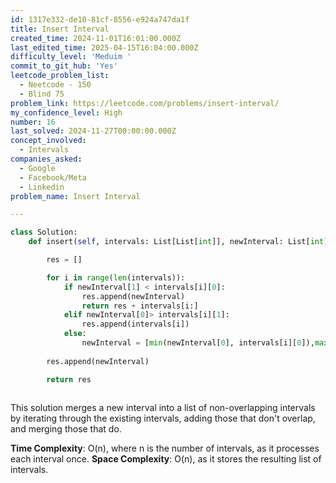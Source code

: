 ```yaml
---
id: 1317e332-de10-81cf-8556-e924a747da1f
title: Insert Interval
created_time: 2024-11-01T16:01:00.000Z
last_edited_time: 2025-04-15T16:04:00.000Z
difficulty_level: 'Meduim '
commit_to_git_hub: 'Yes'
leetcode_problem_list:
  - Neetcode - 150
  - Blind 75
problem_link: https://leetcode.com/problems/insert-interval/
my_confidence_level: High
number: 16
last_solved: 2024-11-27T00:00:00.000Z
concept_involved:
  - Intervals
companies_asked:
  - Google
  - Facebook/Meta
  - Linkedin
problem_name: Insert Interval

---
```


```python
class Solution: 
    def insert(self, intervals: List[List[int]], newInterval: List[int]) -> List[List[int]]: 

        res = [] 

        for i in range(len(intervals)): 
            if newInterval[1] < intervals[i][0]:
                res.append(newInterval)
                return res + intervals[i:]
            elif newInterval[0]> intervals[i][1]: 
                res.append(intervals[i])
            else: 
                newInterval = [min(newInterval[0], intervals[i][0]),max(newInterval[1], intervals[i][1])] 
            
        res.append(newInterval)

        return res
        

```

This solution merges a new interval into a list of non-overlapping intervals by iterating through the existing intervals, adding those that don't overlap, and merging those that do.

**Time Complexity**: O(n), where n is the number of intervals, as it processes each interval once.
**Space Complexity**: O(n), as it stores the resulting list of intervals.
